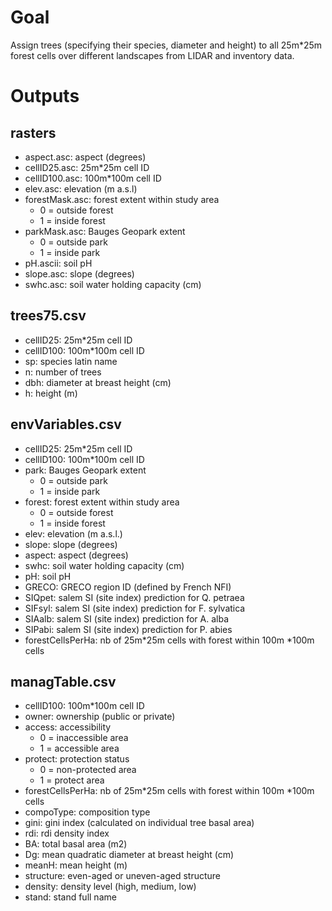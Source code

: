# Goal
Assign trees (specifying their species, diameter and height) to all 25m*25m forest cells over different landscapes from LIDAR and inventory data.



# Outputs

## rasters
* aspect.asc: aspect (degrees)
* cellID25.asc: 25m*25m cell ID
* cellID100.asc: 100m*100m cell ID
* elev.asc: elevation (m a.s.l)
* forestMask.asc: forest extent within study area
  + 0 = outside forest
  + 1 = inside forest
* parkMask.asc: Bauges Geopark extent
  + 0 = outside park
  + 1 = inside park
* pH.ascii: soil pH
* slope.asc: slope (degrees)
* swhc.asc: soil water holding capacity (cm)


## trees75.csv
* cellID25: 25m*25m cell ID
* cellID100: 100m*100m cell ID
* sp: species latin name
* n: number of trees
* dbh: diameter at breast height (cm)
* h: height (m)


## envVariables.csv
* cellID25: 25m*25m cell ID
* cellID100: 100m*100m cell ID
* park: Bauges Geopark extent
  + 0 = outside park
  + 1 = inside park
* forest: forest extent within study area
  + 0 = outside forest
  + 1 = inside forest
* elev: elevation (m a.s.l.)
* slope: slope (degrees)
* aspect: aspect (degrees)
* swhc: soil water holding capacity (cm)
* pH: soil pH
* GRECO: GRECO region ID (defined by French NFI)
* SIQpet: salem SI (site index) prediction for Q. petraea
* SIFsyl: salem SI (site index) prediction for F. sylvatica
* SIAalb: salem SI (site index) prediction for A. alba
* SIPabi: salem SI (site index) prediction for P. abies
* forestCellsPerHa: nb of 25m*25m cells with forest within 100m *100m cells


## managTable.csv
* cellID100: 100m*100m cell ID
* owner: ownership (public or private)
* access: accessibility
  + 0 = inaccessible area
  + 1 = accessible area
* protect: protection status
  + 0 = non-protected area
  + 1 = protect area
* forestCellsPerHa: nb of 25m*25m cells with forest within 100m *100m cells
* compoType: composition type
* gini: gini index (calculated on individual tree basal area)
* rdi: rdi density index
* BA: total basal area (m2)
* Dg: mean quadratic diameter at breast height (cm)
* meanH: mean height (m)
* structure: even-aged or uneven-aged structure
* density: density level (high, medium, low)
* stand: stand full name
